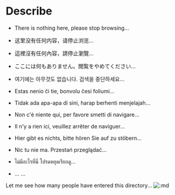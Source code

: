 # Describe

- There is nothing here, please stop browsing...
  
- 这里没有任何内容，请停止浏览...
  
- 這裡沒有任何內容，請停止瀏覽...
  
- ここには何もありません。閲覧をやめてください...
  
- 여기에는 아무것도 없습니다. 검색을 중단하세요...
  
- Estas nenio ĉi tie, bonvolu ĉesi foliumi...
  
- Tidak ada apa-apa di sini, harap berhenti menjelajah...
  
- Non c'è niente qui, per favore smetti di navigare...
  
- Il n'y a rien ici, veuillez arrêter de naviguer...
  
- Hier gibt es nichts, bitte hören Sie auf zu stöbern...
  
- Nic tu nie ma. Przestań przeglądać...
  
- ไม่มีอะไรที่นี่ โปรดหยุดเรียกดู...
  
- ... ...

























Let me see how many people have entered this directory...
![:md](https://api.capiry.com/counte/get/@Kobayashi-classmate-md?theme=gelbooru) 